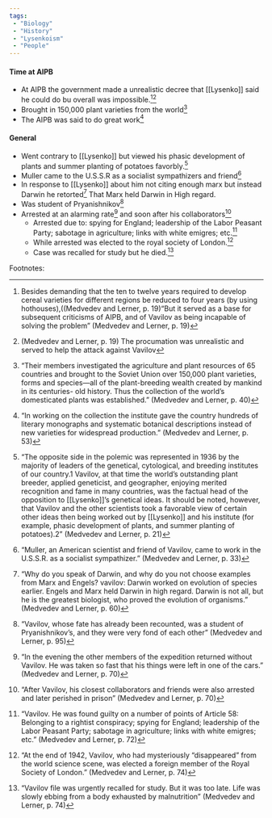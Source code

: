 ```yaml
---
tags:
 - "Biology"
 - "History"
 - "Lysenkoism"
 - "People"
---
```

#### Time at AIPB
- At AIPB the government made a unrealistic decree that [[Lysenko]] said he could do bu overall was impossible.[^1][^10]
- Brought in 150,000 plant varieties from the world[^11]
- The AIPB was said to do great work[^12]

#### General
- Went contrary to [[Lysenko]] but viewed his phasic development of plants and summer planting of potatoes favorbly.[^2] 
- Muller came to the U.S.S.R as a socialist sympathizers and friend[^3]
- In response to [[Lysenko]] about him not citing enough marx but instead Darwin he retorted[^4] That Marx held Darwin in High regard.
- Was student of Pryanishnikov[^13]
- Arrested at an alarming rate[^5] and soon after his collaborators[^6]
	- Arrested due to: spying for England; leadership of the  Labor Peasant Party; sabotage in agriculture; links with white emigres; etc.[^7]
	- While arrested was elected to the royal society of London.[^8]
	- Case was recalled for study but he died.[^9]



Footnotes:

[^1]:Besides demanding that the ten to twelve years required to develop cereal varieties for different regions be reduced to four years (by using hothouses),((Medvedev and Lerner, p. 19)“But it served as a base for subsequent criticisms of AIPB, and of Vavilov as being incapable   of solving the problem”   (Medvedev and Lerner, p. 19)

[^2]:“The opposite side in the polemic was represented in 1936 by the majority of leaders of the genetical, cytological, and breeding institutes of our country.1 Vavilov, at that time the world’s outstanding plant breeder, applied geneticist, and geographer, enjoying merited recognition and fame in many countries, was the factual head of the opposition to [[Lysenko]]’s genetical ideas. It should be noted, however, that Vavilov and the other scientists took a favorable view of certain other ideas then being worked out by [[Lysenko]] and his institute (for example, phasic development of plants, and summer planting of potatoes).2” (Medvedev and Lerner, p. 21)

[^3]:“Muller, an American scientist and friend of Vavilov, came to work in the U.S.S.R. as a socialist sympathizer.” (Medvedev and Lerner, p. 33)
[^4]:“Why do you speak of Darwin, and why do you not choose examples from Marx and Engels? vavilov: Darwin worked on evolution of species earlier. Engels and Marx held Darwin in high regard. Darwin is not all, but he is the greatest biologist, who proved the evolution of organisms.” (Medvedev and Lerner, p. 60)

[^5]:“In the evening the other members of the expedition returned without Vavilov. He was taken so fast that his things  were left in one of the cars.”  (Medvedev and Lerner, p. 70)

[^6]:“After Vavilov, his closest collaborators and friends were also arrested and later perished in prison”  (Medvedev and Lerner, p. 70)

[^7]:“Vavilov. He was found guilty on a number of points of Article 58: Belonging to a rightist conspiracy; spying for England; leadership of the Labor Peasant Party; sabotage in agriculture; links with white emigres; etc.” (Medvedev and Lerner, p. 72)

[^8]:“At the end of 1942, Vavilov, who had mysteriously “disappeared” from the world science scene, was elected a foreign member of the Royal Society of London.” (Medvedev and Lerner, p. 74)

[^9]:“Vavilov file was urgently recalled for study. But it was too late. Life was slowly ebbing from a body exhausted by malnutrition”  (Medvedev and Lerner, p. 74)

[^10]:(Medvedev and Lerner, p. 19) The procumation was unrealistic and served to help the attack against Vavilov

[^11]:“Their members investigated the agriculture and plant resources of 65 countries and brought to the Soviet Union over 150,000 plant varieties, forms and species—all of the plant-breeding wealth created by mankind in its centuries-  old history. Thus the collection of the world’s domesticated plants was established.” (Medvedev and Lerner, p. 40)

[^12]:“In working on the collection the  institute gave the country hundreds of literary monographs and  systematic botanical descriptions instead of new varieties for widespread production.” (Medvedev and Lerner, p. 53)

[^13]:“Vavilov, whose fate has already been recounted, was a  student of Pryanishnikov’s, and they were very fond of each  other” (Medvedev and Lerner, p. 95)
<!--stackedit_data:
eyJoaXN0b3J5IjpbMTY4NDkxODM5NywtMjA4ODc0NjYxMl19
-->